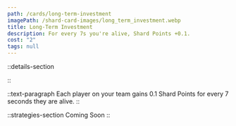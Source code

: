 ```yaml
---
path: /cards/long-term-investment
imagePath: /shard-card-images/long_term_investment.webp
title: Long-Term Investment
description: For every 7s you're alive, Shard Points +0.1.
cost: "2"
tags: null
---
```


::details-section

::

::text-paragraph
Each player on your team gains 0.1 Shard Points for every 7 seconds they are alive.
::

::strategies-section
Coming Soon
::
